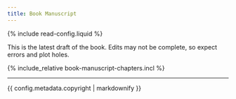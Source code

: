 ```yaml
---
title: Book Manuscript
---
```


{% include read-config.liquid %}

<!-- --------------- -->
<!-- Edit this text to suit your needs -->
<!-- --------------- -->

This is the latest draft of the book. Edits may not be complete, so expect errors and plot holes.





<!-- --------------- -->
<!-- This script stitches the chapters together into a single page -->
<!-- --------------- -->

{% include_relative book-manuscript-chapters.incl %}


<!-- --------------- -->
<!-- Edit the `metadata.copyright` value in the `_jekyllfaces/config.md` file to suit your needs. -->
<!-- --------------- -->

<hr/>
{{ config.metadata.copyright | markdownify }}
